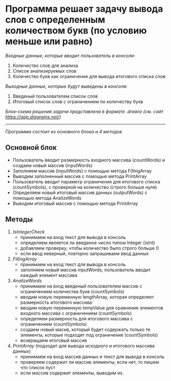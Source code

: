 # Программа решает задачу вывода слов с определенным количеством букв (по условию меньше или равно)

*Входные данные, которые вводит пользователь в консоли:*

1) Количество слов для анализа
2) Список анализируемых слов
3) Количество букв как ограничение для вывода итогового списка слов

*Выходные данные, которые будут выведены в консоли:*
1) Введеный пользователем список слов
2) Итоговый список слов с ограничением по количеству букв


*Блок-схема решения задачи представлена в формате .drawio (см. сайт https://app.diagrams.net/)*

___

*Программа состоит из основного блока и 4 методов*

## Основной блок

- Пользователь вводит размерность входного массива (countWords) и создаем новый массив (inputWords)
- Заполняем массив (inputWords) с помощью метода FillingArray
- Выводим заполненный массив с помощью метода PrintArray
- Пользователь вводит параметр ограничения для итогового списка (countSymbols), с проверкой на количество (строго больше нуля)
- Определяем новый итоговый массив данных (outputWords) с помощью метода AnalizeWords
- Выводим итоговый массив с помощью метода PrintArray

## Методы
1) _IsIntegerCheck_
    - принимаем на вход текст для вывода в консоль
    - определяем является ли введеное число типом Integer (isInt)
    - добавляем проверку, чтобы количество было строго больше 0
    - если ввод неверный, повторно запрашиваем ввод данных
2) _FillingArray_
    - принимаем на вход текст для вывода в консоль
    - заполняем новый массив inputWords, пользователь вводит каждый элемент массива
3) _AnalizeWords_
    - принимаем на вход введеный пользователем массив с ограничением количества букв (countSymbols)
    - вводим новую переменную lengthArray, которая определяет размерность итогового массива
    - вводим новую переменную tempValue для сравнения элементов входного массива с ограничением (countSymbols)
    - определяем размерность для итогового массива с ограничением (countSymbols)
    - создаем новый масив, который будет содержать только те элементы, которые подходят под ограничение (countSymbols)
    - возвращаем итоговый массив
4) _PrintArray_ (подходит для вывода исходного и итогового массива данных)
    - принимаем на вход массив данных и текст для вывода в консоль
    - проверяем содержит ли массив элементы, если нет, то пишем что список пуст
    - если массив содержит элементы, выводим их. 